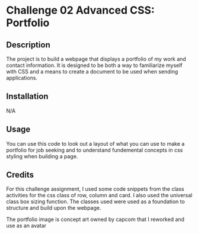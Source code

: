  # Challenge 02 Advanced CSS: Portfolio

## Description

The project is to build a webpage that displays a portfolio of my work and contact information. It is designed to be both a way to familiarize myself with CSS and a means to create a document to be used when sending applications.


## Installation

N/A

## Usage


You can use this code to look out a layout of what you can use to make a portfolio for job seeking and to understand fundemental concepts in css styling when building a page.

## Credits
For this challenge assignment, I used some code snippets from the class activities for the css class of row, column and card. I also used the universal class box sizing function. The classes used were used as a foundation to structure and build upon the webpage.

The portfolio image is concept art owned by capcom that I reworked and use as an avatar
